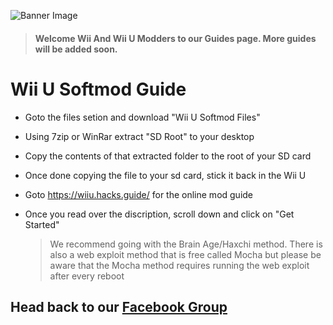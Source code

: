 ![Banner Image](https://WiiMasterRob.github.io/Wii-And-Wii-U-Guides/images/Banner-short.png)

  > #### **Welcome Wii And Wii U Modders to our Guides page.  More guides will be added soon.**


# Wii U Softmod Guide

* Goto the files setion and download "Wii U Softmod Files"

* Using 7zip or WinRar extract "SD Root" to your desktop

* Copy the contents of that extracted folder to the root of your SD card

* Once done copying the file to your sd card, stick it back in the Wii U

* Goto https://wiiu.hacks.guide/ for the online mod guide

* Once you read over the discription, scroll down and click on "Get Started"

   > We recommend going with the Brain Age/Haxchi method. There is also a web exploit method that is free called Mocha but please be aware that the Mocha method requires running the web exploit after every reboot



## Head back to our [Facebook Group](https://www.facebook.com/groups/wiiwiiumodders)
